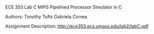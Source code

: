 ECE 353 Lab C
MIPS Pipelined Processor Simulator in C

Authors:
Timothy Tufts
Gabriela Correa

Assignment Description:
http://ece353.ecs.umass.edu/lab2/labC.pdf
